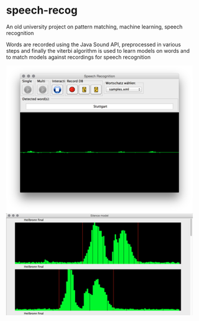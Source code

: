 # speech-recog
An old university project on pattern matching, machine learning, speech recognition

Words are recorded using the Java Sound API, preprocessed in various steps and finally the viterbi algorithm is used to learn models on words and to match models against recordings for speech recognition

![Main GUI](Files/screenshot1.png)
![Learned models](Files/screenshot2.png)

